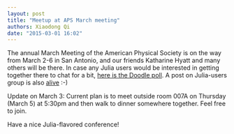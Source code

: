 ```yaml
---
layout: post
title: "Meetup at APS March meeting"
authors: Xiaodong Qi
date: "2015-03-01 16:02"
---
```


The annual March Meeting of the American Physical Society is on the way from March 2-6 in San Antonio, and our friends Katharine Hyatt and many others will be there.
In case any Julia users would be interested in getting together there to chat for a bit, [here is the Doodle poll](http://doodle.com/sesc55rsd8hd59ag).
A post on Julia-users group is also [alive](https://groups.google.com/forum/#!topic/julia-users/2rqxOq_wkCE) :-)  

Update on March 3: Current plan is to meet outside room 007A on Thursday (March 5) at 5:30pm and then walk to dinner somewhere together. Feel free to join. 

Have a nice Julia-flavored conference!

